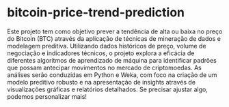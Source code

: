 # bitcoin-price-trend-prediction
 Este projeto tem como objetivo prever a tendência de alta ou baixa no preço do Bitcoin (BTC) através da aplicação de técnicas de mineração de dados e modelagem preditiva. Utilizando dados históricos de preço, volume de negociação e indicadores técnicos, o projeto explora a eficácia de diferentes algoritmos de aprendizado de máquina para identificar padrões que possam antecipar movimentos no mercado de criptomoedas. As análises serão conduzidas em Python e Weka, com foco na criação de um modelo preditivo robusto e na apresentação de insights através de visualizações gráficas e relatórios detalhados.  Se precisar ajustar algo, podemos personalizar mais!
